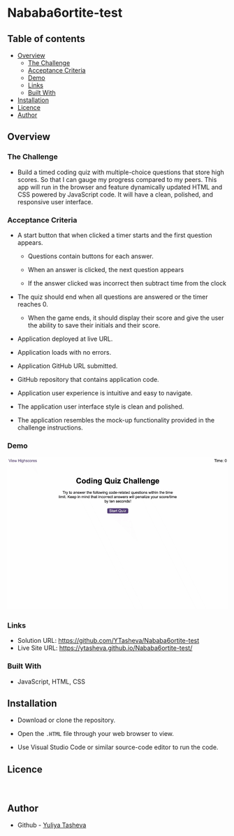 # Nababa6ortite-test

## Table of contents

- [Overview](#overview)
  - [The Challenge](#the-challenge)
  - [Acceptance Criteria](#acceptance-criteria)
  - [Demo](#demo)
  - [Links](#links)
  - [Built With](#built-with)
- [Installation](#installation)
- [Licence](#licence)
- [Author](#author)


## Overview

### The Challenge
  
-  Build a timed coding quiz with multiple-choice questions that store high scores. So that I can gauge my progress compared to my peers. This app will run in the browser and feature dynamically updated HTML and CSS powered by JavaScript code. It will have a clean, polished, and responsive user interface. 
  
### Acceptance Criteria

* A start button that when clicked a timer starts and the first question appears.
 
  * Questions contain buttons for each answer.
    
  * When an answer is clicked, the next question appears
   
  * If the answer clicked was incorrect then subtract time from the clock

* The quiz should end when all questions are answered or the timer reaches 0.

  * When the game ends, it should display their score and give the user the ability to save their initials and their score.

* Application deployed at live URL.

* Application loads with no errors.

* Application GitHub URL submitted.

* GitHub repository that contains application code.

* Application user experience is intuitive and easy to navigate.

* The application user interface style is clean and polished.

* The application resembles the mock-up functionality provided in the challenge instructions.
 
### Demo

<img width="1497" alt="Quiz Demo" src="https://github.com/YTasheva/Nababa6ortite-test/blob/main/Video/Nababa6ortite_test.gif">

### Links

- Solution URL: https://github.com/YTasheva/Nababa6ortite-test
- Live Site URL: https://ytasheva.github.io/Nababa6ortite-test/
  
### Built With

- JavaScript, HTML, CSS

## Installation

* Download or clone the repository.

* Open the `.HTML` file through your web browser to view.

* Use Visual Studio Code or similar source-code editor to run the code.

## Licence

<a href="https://opensource.org/licenses/MIT"><img src="https://img.shields.io/badge/License-MIT-yellow.svg" alt=""></a>

## Author

- Github - [Yuliya Tasheva](https://github.com/YTasheva)
